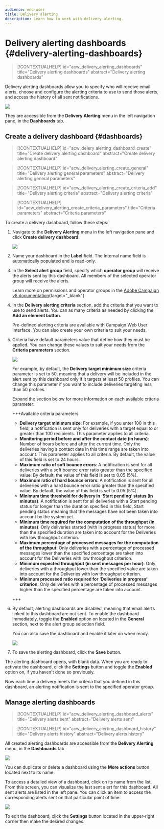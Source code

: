 ```yaml
---
audience: end-user
title: Delivery alerting
description: Learn how to work with delivery alerting.
---
```

# Delivery alerting dashboards {#delivery-alerting-dashboards}

>[!CONTEXTUALHELP]
>id="acw_delivery_alerting_dashboards"
>title="Delivery alerting dashboards"
>abstract="Delivery alerting dashboards"

Delivery alerting dashboards allow you to specify who will receive email alerts, choose and configure the alerting criteria to use to send those alerts, and access the history of all sent notifications.

![](assets/alerting-dashboard-details.png)

They are accessible from the **Delivery Alerting** menu in the left navigation pane, in the **Dashboards** tab.

## Create a delivery dashboard {#dashboards}

>[!CONTEXTUALHELP]
>id="acw_delery_alerting_dashboard_create"
>title="Create delivery alerting dashboard"
>abstract="Create delivery alerting dashboard"

>[!CONTEXTUALHELP]
>id="acw_delivery_alerting_create_general"
>title="Delivery alerting general parameters"
>abstract="Delivery alerting general parameters"

>[!CONTEXTUALHELP]
>id="acw_delivery_alerting_create_criteria_add"
>title="Delivery alerting criteria"
>abstract="Delivery alerting criteria"

>[!CONTEXTUALHELP]
>id="acw_delivery_alerting_create_criteria_parameters"
>title="Criteria parameters"
>abstract="Criteria parameters"

To create a delivery dashboard, follow these steps: 

1. Navigate to the **Delivery Alerting** menu in the left navigation pane and click **Create delivery dashboard**.

    ![](assets/alerting-dashboard.png)

1. Name your dashboard in the **Label** field. The Internal name field is automatically populated and is read-only.

1. In the **Select alert group** field, specify which **operator group** will receive the alerts sent by this dashboard. All members of the selected operator group will receive the alerts.

    Learn more on permissions and operator groups in the [Adobe Campaign v8 documentation](https://experienceleague.adobe.com/en/docs/campaign/campaign-v8/admin/permissions/gs-permissions){target="_blank"}

1. In the **Delivery alerting criteria** section, add the criteria that you want to use to send alerts. You can as many criteria as needed by clicking the **Add an element button**.

    Pre-defined alerting criteria are available with Campaign Web User Interface. You can also create your own criteria to suit your needs.

1. Criteria have default parameters value that define how they must be applied. You can change these values to suit your needs from the **Criteria parameters** section. 

    ![](assets/alerting-criteria-parameters.png)

    For example, by default, the **Delivery target minimum size** criteria parameter is set to 50, meaning that a delivery will be included in the alert sent by this dashboard only if it targets at least 50 profiles. You can change this parameter if you want to include deliveries targeting less than 50 profiles.
    
    Expand the section below for more information on each available criteria parameter:

    +++Available criteria parameters

    * **Delivery target minimum size**: For example, if you enter 100 in this field, a notification is sent only for deliveries with a target equal to or greater than 100 recipients. This parameter applies to all criteria.
    * **Monitoring period before and after the contact date (in hours)**: Number of hours before and after the current time. Only the deliveries having a contact date in this time range are taken into account. This parameter applies to all criteria. By default, the value of this field is set to 24 hours.
    * **Maximum ratio of soft bounce errors**: A notification is sent for all deliveries with a soft bounce error ratio greater than the specified value. By default, the value of this field is set to 0.05 (5%).
    * **Maximum ratio of hard bounce errors**: A notification is sent for all deliveries with a hard bounce error ratio greater than the specified value. By default, the value of this field is set to 0.05 (5%).
    * **Minimum time threshold for delivery in ‘Start pending’ status (in minutes)**: A notification is sent for all deliveries with a Start pending status for longer than the duration specified in this field, Start pending status meaning that the messages have not been taken into account by the system yet.
    * **Minimum time required for the computation of the throughput (in minutes)**: Only deliveries started (with In progress status) for more than the specified duration are taken into account for the Deliveries with low throughput criterion.
    * **Maximum percentage of processed messages for the computation of the throughput**: Only deliveries with a percentage of processed messages lower than the specified percentage are taken into account for the Deliveries with low throughput criterion.
    * **Minimum expected throughput (in sent messages per hour)**: Only deliveries with a throughput lower than the specified value are taken into account for the Deliveries with low throughput criterion.
    * **Minimum processed ratio required for ‘Deliveries in progress’ criterion**: Only deliveries with a percentage of processed messages higher than the specified percentage are taken into account.

    +++

1. By default, alerting dashboards are disabled, meaning that email alerts linked to this dashboard are not sent. To enable the dashboard immediately, toggle the **Enabled** option on located in the **General** section, next to the alert group selection field.

    You can also save the dashboard and enable it later on when ready.

    ![](assets/alerting-dashboard-enable.png)

1. To save the alerting dashboard, click the **Save** button.

The alerting dashboard opens, with blank data. When you are ready to activate the dashboard, click the **Settings** button and toggle the **Enabled** option on, if you haven't done so previously.

Now each time a delivery meets the criteria that you defined in this dashboard, an alerting notification is sent to the specified operator group.

## Manage alerting dashboards

>[!CONTEXTUALHELP]
>id="acw_delivery_alerting_dashboard_alerts"
>title="Delivery alerts sent"
>abstract="Delivery alerts sent"

>[!CONTEXTUALHELP]
>id="acw_delivery_alerting_dashboard_history"
>title="Delivery alerts history"
>abstract="Delivery alerts history"

<!--PAS VU SUR STAGE-->

All created alerting dashboards are accessible from the **Delivery Alerting** menu, in the **Dashboards** tab.

![](assets/alerting-dashboard-list.png)

You can duplicate or delete a dashboard using the **More actions** button located next to its name. 

To access a detailed view of a dashboard, click on its name from the list. From this screen, you can visualize the last sent alert for this dashboard. All sent alerts are listed in the left pane. You can click an item to access the corresponding alerts sent on that particular point of time.

![](assets/alerting-dashboard-details.png)

To edit the dashboard, click the **Settings** button located in the upper-right corner then make the desired changes.
